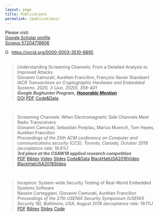 ```yaml
---
layout: page
title: Publications
permalink: /publications/
---
```


Please visit:<br/>
[Google Scholar profile][1]<br/>
[Scopus 57204719806][2]<br/>
<div itemscope itemtype="https://schema.org/Person"><a itemprop="sameAs" content="https://orcid.org/0000-0003-3510-6895" href="https://orcid.org/0000-0003-3510-6895" target="orcid.widget" rel="me noopener noreferrer" style="vertical-align:top;"><img src="https://orcid.org/sites/default/files/images/orcid_16x16.png" style="width:1em;margin-right:.5em;" alt="ORCID iD icon">https://orcid.org/0000-0003-3510-6895</a></div>

[1]: https://scholar.google.fr/citations?user=id9WAs8AAAAJ&hl=en
[2]: https://www.scopus.com/authid/detail.uri?authorId=57204719806

<!--Generated automatically with pandoc-->
<!--https://tex.stackexchange.com/questions/171793/bibtex-to-html-markdown-etc-using-pandoc-->

<div class="publ">

<!--<h3>2020</h3>-->
<br/>
<div class="row">
  <div class="span12">
    <blockquote>
      <div class="titl">Understanding Screaming Channels: From a Detailed Analysis to Improved Attacks</div>
        <div class="authors">Giovanni Camurati, Aurélien Francillon, François-Xavier Standaert</div>
	   <em>IACR Transactions on Cryptographic Hardware and Embedded Systems. 2020, 3 (Jun. 2020), 358-401</em>
	   <em></em>
       <br>
       <b><em>Google Bughunter Program,</em></b>
       <a href="https://bughunter.withgoogle.com/profile/22a6711b-ddb6-4f2f-91ac-71145c3362ec"><b><em>Honorable Mention</em></b></a>
       <br>
       <a href="https://doi.org/10.13154/tches.v2020.i3.358-401">DOI</a>
       <a href="https://tches.iacr.org/index.php/TCHES/article/view/8594/8161">PDF</a>
       <a href="https://eurecom-s3.github.io/screaming_channels/">Code&Data</a>
    </blockquote>
  </div>
</div>

<!--<h3>2018</h3>-->
<br/>
<div class="row">
  <div class="span12">
    <blockquote>
      <div class="titl">Screaming Channels: When Electromagnetic Side Channels Meet Radio Transceivers</div>
        <div class="authors">Giovanni Camurati, Sebastian Poeplau, Marius Muench, Tom Hayes, Aurélien Francillon</div>
	   <em>Proceedings of the 25th ACM conference on Computer and communications security (CCS), Toronto, Canada, October 2018</em>
	   <em>(acceptance rate: 16.6%)</em>
       <br>
       <b><em>3rd place at the CSAW18 applied research competition</em></b>
    <div>
    <a href="http://s3.eurecom.fr/docs/ccs18_camurati.pdf">PDF</a>
    <a href="http://s3.eurecom.fr/bibs/ccs18_camurati.bib">Bibtex</a>
    <a href="https://youtu.be/0IafNH2WHxk">Video</a>
    <a href="http://s3.eurecom.fr/docs/ccs18_camurati_slides.pdf">Slides</a>
    <a href="https://eurecom-s3.github.io/screaming_channels/">Code&Data</a>
    <a href="https://youtu.be/K7wqwOzD1Yw">BlackHatUSA2018Video</a>
    <a href="http://s3.eurecom.fr/slides/bh18us_camurati.slides.pdf">BlackHatUSA2018Slides</a>
    </div>
    </blockquote>
  </div>
</div>

<br/>
<div class="row">
  <div class="span12">
    <blockquote>
      <div class="titl">Inception: System-wide Security Testing of Real-World Embedded Systems Software</div>
        <div class="authors">Nassim Corteggiani, Giovanni Camurati, Aurélien Francillon</div>
          <em>Proceedings of the 27th USENIX Security Symposium (USENIX Security 18), Baltimore, USA, August 2018</em>
          <em>(acceptance rate: 19.1%)</em>
    <div>
    <a href="http://s3.eurecom.fr/docs/usenixsec18_corteggiani.pdf">PDF</a>
    <a href="http://s3.eurecom.fr/bibs/usenixsec18_corteggiani.bib">Bibtex</a>
    <a href="http://s3.eurecom.fr/slides/usenixsec18_corteggiani.slides.pdf">Slides</a>
    <a href="https://inception-framework.github.io/inception/">Code</a>
    </div>
    </blockquote>
  </div>
</div>


